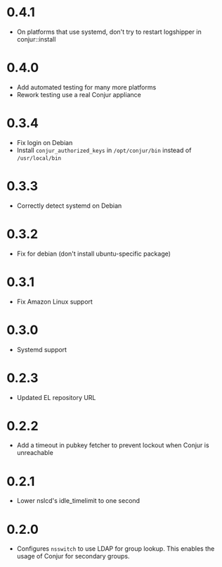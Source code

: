 # 0.4.1

* On platforms that use systemd, don't try to restart logshipper in conjur::install

# 0.4.0

* Add automated testing for many more platforms
* Rework testing use a real Conjur appliance

# 0.3.4

* Fix login on Debian
* Install `conjur_authorized_keys` in `/opt/conjur/bin` instead of `/usr/local/bin`

# 0.3.3

* Correctly detect systemd on Debian

# 0.3.2

* Fix for debian (don't install ubuntu-specific package)

# 0.3.1

* Fix Amazon Linux support

# 0.3.0

* Systemd support

# 0.2.3

* Updated EL repository URL

# 0.2.2

* Add a timeout in pubkey fetcher to prevent lockout when Conjur is unreachable

# 0.2.1

* Lower nslcd's idle_timelimit to one second

# 0.2.0

* Configures `nsswitch` to use LDAP for group lookup. This enables the usage of Conjur for secondary groups.

